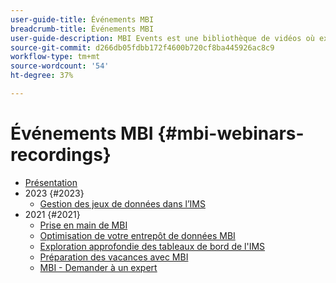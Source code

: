```yaml
---
user-guide-title: Événements MBI
breadcrumb-title: Événements MBI
user-guide-description: MBI Events est une bibliothèque de vidéos où experts et pairs partagent leurs opinions sur Adobe Commerce.
source-git-commit: d266db05fdbb172f4600b720cf8ba445926ac8c9
workflow-type: tm+mt
source-wordcount: '54'
ht-degree: 37%

---
```



# Événements MBI  {#mbi-webinars-recordings}

+ [Présentation](overview.md)
+ 2023 {#2023}
   + [Gestion des jeux de données dans l’IMS](2023/manage-data-sets.md)
+ 2021 {#2021}
   + [Prise en main de MBI](2021-22/getting-started.md)
   + [Optimisation de votre entrepôt de données MBI](2021-22/optimize-data-warehouse.md)
   + [Exploration approfondie des tableaux de bord de l&#39;IMS](2021-22/dashboards-deep-dive.md)
   + [Préparation des vacances avec MBI](2021-22/holiday-readiness.md)
   + [MBI - Demander à un expert](2021-22/ask-expert.md)

<!--+ Commerce Events {#commerce-events}
  + [Overview](commerce-events/overview.md)
  + 2022 {#2022}
    + [Top Tips and Tricks for Adobe Campaign Standard](customer-journeys/2022/tips-and-tricks.md)
    + [Develop and customize data models in Adobe Campaign Classic](customer-journeys/2022/data-models.md)

+ Data and insights {#commerce-release-updates}
  + [Overview](commerce-release-updates/overview.md)
  + 2022 {#2022}
    + [Innovations and trends](data-and-insights/2022/innovations.md)
    + [Sensei and Analysis Workspace](data-and-insights/2022/sensei.md)
    + [Personalize and automate with Adobe Target](data-and-insights/2022/personalize.md)
    + [Analytics and Target applications for Mobile and Apps](data-and-insights/2022/mobile-and-apps.md)
    + [Cross Device Analytics and Customer Journey Analytics](data-and-insights/2022/cross-device-analytics.md) -->